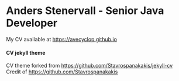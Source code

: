 # Anders Stenervall - Senior Java Developer

My CV available at https://avecyclop.github.io

#### CV jekyll theme

CV theme forked from https://github.com/Stavrospanakakis/jekyll-cv  
Credit of https://github.com/Stavrospanakakis
